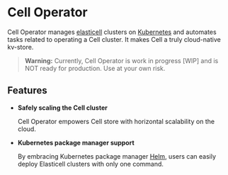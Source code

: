 # Cell Operator


Cell Operator manages [elasticell](https://github.com/deepfabric/elasticell) clusters on [Kubernetes](https://kubernetes.io) and automates tasks related to operating a Cell cluster. It makes Cell a truly cloud-native kv-store.

> **Warning:** Currently, Cell Operator is work in progress [WIP] and is NOT ready for production. Use at your own risk.

## Features

- __Safely scaling the Cell cluster__

    Cell Operator empowers Cell store with horizontal scalability on the cloud.

- __Kubernetes package manager support__

    By embracing Kubernetes package manager [Helm](https://helm.sh), users can easily deploy Elasticell clusters with only one command.



